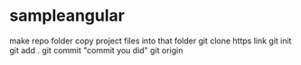 # sampleangular
make repo folder
copy project files into that folder
git clone https link
git init
git add .
git commit "commit you did"
git origin
